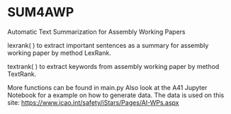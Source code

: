 # SUM4AWP
Automatic Text Summarization for Assembly Working Papers

lexrank( ) to extract important sentences as a summary for assembly working paper by method LexRank. 

textrank( ) to extract keywords from assembly working paper by method TextRank.

More functions can be found in main.py
Also look at the A41 Jupyter Notebook for a example on how to generate data.
The data is used on this site: https://www.icao.int/safety/iStars/Pages/AI-WPs.aspx
